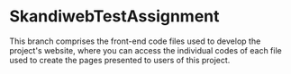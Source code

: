 # SkandiwebTestAssignment
 This branch comprises the front-end code files used to develop the project's website, where you can access the individual codes of each file used to create the pages presented to users of this project.

